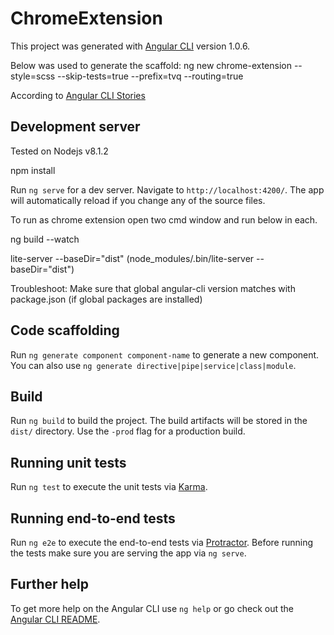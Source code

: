 # ChromeExtension

This project was generated with [Angular CLI](https://github.com/angular/angular-cli) version 1.0.6.

Below was used to generate the scaffold:
ng new chrome-extension --style=scss --skip-tests=true --prefix=tvq --routing=true

According to [Angular CLI Stories](https://github.com/angular/angular-cli/wiki/stories-disk-serve)

## Development server

Tested on Nodejs v8.1.2

npm install

Run `ng serve` for a dev server. Navigate to `http://localhost:4200/`. The app will automatically reload if you change any of the source files.

To run as chrome extension open two cmd window and run below in each.

ng build --watch

lite-server --baseDir="dist" (node_modules/.bin/lite-server --baseDir="dist")

Troubleshoot:
Make sure that global angular-cli version matches with package.json (if global packages are installed)

## Code scaffolding

Run `ng generate component component-name` to generate a new component. You can also use `ng generate directive|pipe|service|class|module`.

## Build

Run `ng build` to build the project. The build artifacts will be stored in the `dist/` directory. Use the `-prod` flag for a production build.

## Running unit tests

Run `ng test` to execute the unit tests via [Karma](https://karma-runner.github.io).

## Running end-to-end tests

Run `ng e2e` to execute the end-to-end tests via [Protractor](http://www.protractortest.org/).
Before running the tests make sure you are serving the app via `ng serve`.

## Further help

To get more help on the Angular CLI use `ng help` or go check out the [Angular CLI README](https://github.com/angular/angular-cli/blob/master/README.md).
